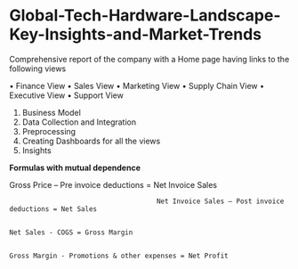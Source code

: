 # Global-Tech-Hardware-Landscape-Key-Insights-and-Market-Trends

Comprehensive report of the company with a Home page having links to the following views

•	Finance View
•	Sales View
•	Marketing View
•	Supply Chain View
•	Executive View
•	Support View


1. Business Model
2. Data Collection and Integration
3. Preprocessing
4. Creating Dashboards for all the views
5. Insights


**Formulas with mutual dependence**

  Gross Price – Pre invoice deductions = Net Invoice Sales

                                         Net Invoice Sales – Post invoice deductions = Net Sales

                                                                                       Net Sales - COGS = Gross Margin
  
                                                                                                          Gross Margin - Promotions & other expenses = Net Profit

                                                                                     
